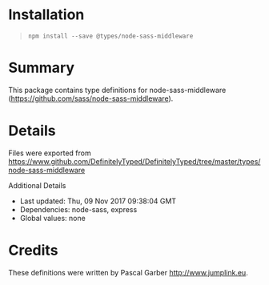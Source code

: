 # Installation
> `npm install --save @types/node-sass-middleware`

# Summary
This package contains type definitions for node-sass-middleware (https://github.com/sass/node-sass-middleware).

# Details
Files were exported from https://www.github.com/DefinitelyTyped/DefinitelyTyped/tree/master/types/node-sass-middleware

Additional Details
 * Last updated: Thu, 09 Nov 2017 09:38:04 GMT
 * Dependencies: node-sass, express
 * Global values: none

# Credits
These definitions were written by Pascal Garber <http://www.jumplink.eu>.
